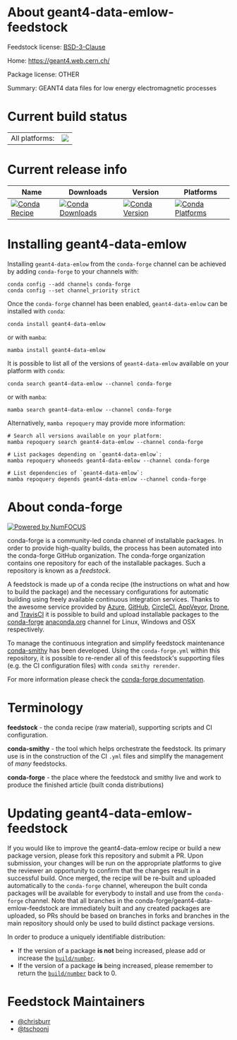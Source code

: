 About geant4-data-emlow-feedstock
=================================

Feedstock license: [BSD-3-Clause](https://github.com/conda-forge/geant4-data-emlow-feedstock/blob/main/LICENSE.txt)

Home: https://geant4.web.cern.ch/

Package license: OTHER

Summary: GEANT4 data files for low energy electromagnetic processes

Current build status
====================


<table><tr><td>All platforms:</td>
    <td>
      <a href="https://dev.azure.com/conda-forge/feedstock-builds/_build/latest?definitionId=6503&branchName=main">
        <img src="https://dev.azure.com/conda-forge/feedstock-builds/_apis/build/status/geant4-data-emlow-feedstock?branchName=main">
      </a>
    </td>
  </tr>
</table>

Current release info
====================

| Name | Downloads | Version | Platforms |
| --- | --- | --- | --- |
| [![Conda Recipe](https://img.shields.io/badge/recipe-geant4--data--emlow-green.svg)](https://anaconda.org/conda-forge/geant4-data-emlow) | [![Conda Downloads](https://img.shields.io/conda/dn/conda-forge/geant4-data-emlow.svg)](https://anaconda.org/conda-forge/geant4-data-emlow) | [![Conda Version](https://img.shields.io/conda/vn/conda-forge/geant4-data-emlow.svg)](https://anaconda.org/conda-forge/geant4-data-emlow) | [![Conda Platforms](https://img.shields.io/conda/pn/conda-forge/geant4-data-emlow.svg)](https://anaconda.org/conda-forge/geant4-data-emlow) |

Installing geant4-data-emlow
============================

Installing `geant4-data-emlow` from the `conda-forge` channel can be achieved by adding `conda-forge` to your channels with:

```
conda config --add channels conda-forge
conda config --set channel_priority strict
```

Once the `conda-forge` channel has been enabled, `geant4-data-emlow` can be installed with `conda`:

```
conda install geant4-data-emlow
```

or with `mamba`:

```
mamba install geant4-data-emlow
```

It is possible to list all of the versions of `geant4-data-emlow` available on your platform with `conda`:

```
conda search geant4-data-emlow --channel conda-forge
```

or with `mamba`:

```
mamba search geant4-data-emlow --channel conda-forge
```

Alternatively, `mamba repoquery` may provide more information:

```
# Search all versions available on your platform:
mamba repoquery search geant4-data-emlow --channel conda-forge

# List packages depending on `geant4-data-emlow`:
mamba repoquery whoneeds geant4-data-emlow --channel conda-forge

# List dependencies of `geant4-data-emlow`:
mamba repoquery depends geant4-data-emlow --channel conda-forge
```


About conda-forge
=================

[![Powered by
NumFOCUS](https://img.shields.io/badge/powered%20by-NumFOCUS-orange.svg?style=flat&colorA=E1523D&colorB=007D8A)](https://numfocus.org)

conda-forge is a community-led conda channel of installable packages.
In order to provide high-quality builds, the process has been automated into the
conda-forge GitHub organization. The conda-forge organization contains one repository
for each of the installable packages. Such a repository is known as a *feedstock*.

A feedstock is made up of a conda recipe (the instructions on what and how to build
the package) and the necessary configurations for automatic building using freely
available continuous integration services. Thanks to the awesome service provided by
[Azure](https://azure.microsoft.com/en-us/services/devops/), [GitHub](https://github.com/),
[CircleCI](https://circleci.com/), [AppVeyor](https://www.appveyor.com/),
[Drone](https://cloud.drone.io/welcome), and [TravisCI](https://travis-ci.com/)
it is possible to build and upload installable packages to the
[conda-forge](https://anaconda.org/conda-forge) [anaconda.org](https://anaconda.org/)
channel for Linux, Windows and OSX respectively.

To manage the continuous integration and simplify feedstock maintenance
[conda-smithy](https://github.com/conda-forge/conda-smithy) has been developed.
Using the ``conda-forge.yml`` within this repository, it is possible to re-render all of
this feedstock's supporting files (e.g. the CI configuration files) with ``conda smithy rerender``.

For more information please check the [conda-forge documentation](https://conda-forge.org/docs/).

Terminology
===========

**feedstock** - the conda recipe (raw material), supporting scripts and CI configuration.

**conda-smithy** - the tool which helps orchestrate the feedstock.
                   Its primary use is in the construction of the CI ``.yml`` files
                   and simplify the management of *many* feedstocks.

**conda-forge** - the place where the feedstock and smithy live and work to
                  produce the finished article (built conda distributions)


Updating geant4-data-emlow-feedstock
====================================

If you would like to improve the geant4-data-emlow recipe or build a new
package version, please fork this repository and submit a PR. Upon submission,
your changes will be run on the appropriate platforms to give the reviewer an
opportunity to confirm that the changes result in a successful build. Once
merged, the recipe will be re-built and uploaded automatically to the
`conda-forge` channel, whereupon the built conda packages will be available for
everybody to install and use from the `conda-forge` channel.
Note that all branches in the conda-forge/geant4-data-emlow-feedstock are
immediately built and any created packages are uploaded, so PRs should be based
on branches in forks and branches in the main repository should only be used to
build distinct package versions.

In order to produce a uniquely identifiable distribution:
 * If the version of a package **is not** being increased, please add or increase
   the [``build/number``](https://docs.conda.io/projects/conda-build/en/latest/resources/define-metadata.html#build-number-and-string).
 * If the version of a package **is** being increased, please remember to return
   the [``build/number``](https://docs.conda.io/projects/conda-build/en/latest/resources/define-metadata.html#build-number-and-string)
   back to 0.

Feedstock Maintainers
=====================

* [@chrisburr](https://github.com/chrisburr/)
* [@tschoonj](https://github.com/tschoonj/)


